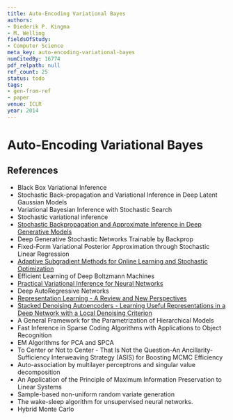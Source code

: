 ```yaml
---
title: Auto-Encoding Variational Bayes
authors:
- Diederik P. Kingma
- M. Welling
fieldsOfStudy:
- Computer Science
meta_key: auto-encoding-variational-bayes
numCitedBy: 16774
pdf_relpath: null
ref_count: 25
status: todo
tags:
- gen-from-ref
- paper
venue: ICLR
year: 2014
---
```


# Auto-Encoding Variational Bayes

## References

- Black Box Variational Inference
- Stochastic Back-propagation and Variational Inference in Deep Latent Gaussian Models
- Variational Bayesian Inference with Stochastic Search
- Stochastic variational inference
- [Stochastic Backpropagation and Approximate Inference in Deep Generative Models](./stochastic-backpropagation-and-approximate-inference-in-deep-generative-models.md)
- Deep Generative Stochastic Networks Trainable by Backprop
- Fixed-Form Variational Posterior Approximation through Stochastic Linear Regression
- [Adaptive Subgradient Methods for Online Learning and Stochastic Optimization](./adaptive-subgradient-methods-for-online-learning-and-stochastic-optimization.md)
- Efficient Learning of Deep Boltzmann Machines
- [Practical Variational Inference for Neural Networks](./practical-variational-inference-for-neural-networks.md)
- Deep AutoRegressive Networks
- [Representation Learning - A Review and New Perspectives](./representation-learning-a-review-and-new-perspectives.md)
- [Stacked Denoising Autoencoders - Learning Useful Representations in a Deep Network with a Local Denoising Criterion](./stacked-denoising-autoencoders-learning-useful-representations-in-a-deep-network-with-a-local-denoising-criterion.md)
- A General Framework for the Parametrization of Hierarchical Models
- Fast Inference in Sparse Coding Algorithms with Applications to Object Recognition
- EM Algorithms for PCA and SPCA
- To Center or Not to Center - That Is Not the Question-An Ancillarity-Sufficiency Interweaving Strategy (ASIS) for Boosting MCMC Efficiency
- Auto-association by multilayer perceptrons and singular value decomposition
- An Application of the Principle of Maximum Information Preservation to Linear Systems
- Sample-based non-uniform random variate generation
- The wake-sleep algorithm for unsupervised neural networks.
- Hybrid Monte Carlo
